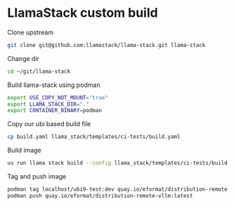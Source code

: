 # LlamaStack custom build

Clone upstream

```bash
git clone git@github.com:llamastack/llama-stack.git llama-stack
```

Change dir

```bash
cd ~/git/llama-stack
```

Build llama-stack using podman

```bash
export USE_COPY_NOT_MOUNT="true"
export LLAMA_STACK_DIR="."
export CONTAINER_BINARY=podman
```

Copy our ubi based build file

```bash
cp build.yaml llama_stack/templates/ci-tests/build.yaml
```

Build image

```bash
uv run llama stack build --config llama_stack/templates/ci-tests/build.yaml
```

Tag and push image

```bash
podman tag localhost/ubi9-test:dev quay.io/eformat/distribution-remote-vllm:latest
podman push quay.io/eformat/distribution-remote-vllm:latest
```
